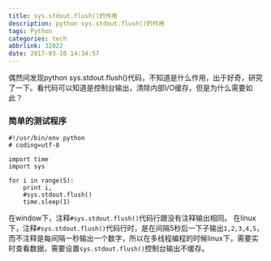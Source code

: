 ```yaml
---
title: sys.stdout.flush()的作用
description: python sys.stdout.flush()的作用
tags: Python
categories: tech
abbrlink: 32022
date: 2017-03-10 14:34:57
---
```


偶然间发现python sys.stdout.flush()代码，不知道是什么作用，出于好奇，研究了一下。看代码可以知道是控制台输出，清除内部I/O缓存，但是为什么需要如此？

### 简单的测试程序
```
#!/usr/bin/env python
# coding=utf-8

import time
import sys

for i in range(5):
    print i,
    #sys.stdout.flush()
    time.sleep(1)
```

在window下，注释`#sys.stdout.flush()`代码行跟没有注释输出相同。
在linux下，注释`#sys.stdout.flush()`代码行时，是在间隔5秒后一下子输出`1,2,3,4,5`，而不注释是每间隔一秒输出一个数字，所以在多线程编程的时候linux下，需要实时查看数据，需要设置`sys.stdout.flush()`控制台输出不缓存。
